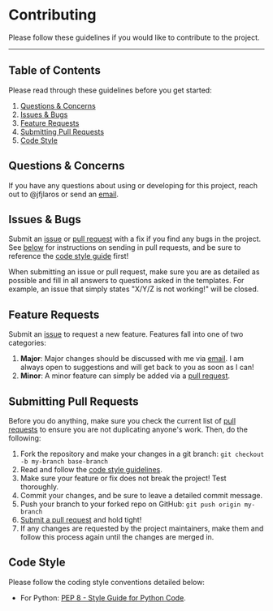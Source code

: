 # Contributing
Please follow these guidelines if you would like to contribute to the project.

---

## Table of Contents
Please read through these guidelines before you get started:

1. [Questions & Concerns](#questions--concerns)
2. [Issues & Bugs](#issues--bugs)
3. [Feature Requests](#feature-requests)
4. [Submitting Pull Requests](#submitting-pull-requests)
5. [Code Style](#code-style)

## Questions & Concerns
If you have any questions about using or developing for this project, reach out
to @jfjlaros or send an [email][email].

## Issues & Bugs
Submit an [issue][issues] or [pull request][compare] with a fix if you find any
bugs in the project. See [below](#submitting-pull-requests) for instructions on
sending in pull requests, and be sure to reference the [code style
guide](#code-style) first!

When submitting an issue or pull request, make sure you are as detailed as
possible and fill in all answers to questions asked in the templates. For
example, an issue that simply states "X/Y/Z is not working!" will be closed.

## Feature Requests
Submit an [issue][issues] to request a new feature. Features fall into one of
two categories:

1. **Major**: Major changes should be discussed with me via [email][email]. I am
   always open to suggestions and will get back to you as soon as I can!
2. **Minor**: A minor feature can simply be added via a [pull request][compare].

## Submitting Pull Requests
Before you do anything, make sure you check the current list of [pull
requests][pull] to ensure you are not duplicating anyone's work. Then, do the
following:

1. Fork the repository and make your changes in a git branch: `git checkout -b
   my-branch base-branch`
2. Read and follow the [code style guidelines](#code-style).
3. Make sure your feature or fix does not break the project! Test thoroughly.
4. Commit your changes, and be sure to leave a detailed commit message.
5. Push your branch to your forked repo on GitHub: `git push origin my-branch`
6. [Submit a pull request][compare] and hold tight!
7. If any changes are requested by the project maintainers, make them and
   follow this process again until the changes are merged in.

## Code Style
Please follow the coding style conventions detailed below:

- For Python: [PEP 8 - Style Guide for Python Code][pep8].


[email]: mailto:jlaros@fixedpoint.nl
[issues]: https://github.com/jfjlaros/impleRPC/issues/new
[compare]: https://github.com/jfjlaros/impleRPC/compare
[pull]: https://github.com/jfjlaros/impleRPC/pulls
[pep8]: https://www.python.org/dev/peps/pep-0008/
